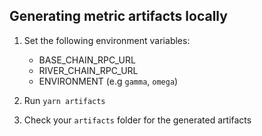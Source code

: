 ## Generating metric artifacts locally

1. Set the following environment variables:

   - BASE_CHAIN_RPC_URL
   - RIVER_CHAIN_RPC_URL
   - ENVIRONMENT (e.g `gamma`, `omega`)

2. Run `yarn artifacts`

3. Check your `artifacts` folder for the generated artifacts
